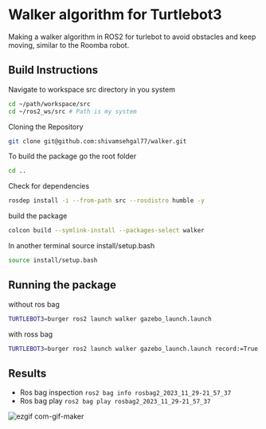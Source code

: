 # Walker algorithm for Turtlebot3
Making a walker algorithm in ROS2 for turlebot to avoid obstacles and keep moving, similar to the Roomba robot.

## Build Instructions

Navigate to workspace src directory in you system
```bash
cd ~/path/workspace/src
cd ~/ros2_ws/src # Path is my system
```
Cloning the Repository
```bash
git clone git@github.com:shivamsehgal77/walker.git
```
To build the package go the root folder
```bash
cd ..
```
Check for dependencies
```bash
rosdep install -i --from-path src --rosdistro humble -y
```
build the package
```bash
colcon build --symlink-install --packages-select walker
```
In another terminal source install/setup.bash
```bash
source install/setup.bash
```

## Running the package
without ros bag
```bash
TURTLEBOT3=burger ros2 launch walker gazebo_launch.launch 
```
with ross bag
```bash
TURTLEBOT3=burger ros2 launch walker gazebo_launch.launch record:=True
```
## Results
- Ros bag inspection `ros2 bag info rosbag2_2023_11_29-21_57_37`
- Ros bag play `ros2 bag play rosbag2_2023_11_29-21_57_37`


![ezgif com-gif-maker](https://github.com/shivamsehgal77/walker/assets/112571645/ee636e30-4942-475a-ae38-731cd8be4e04)

